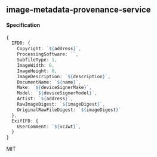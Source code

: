 ## image-metadata-provenance-service

#### Specification

```typescript
{
  IFD0: {
    Copyright: `${address}`,    
    ProcessingSoftware: ``,
    SubfileType: 1,
    ImageWidth: 0,
    ImageHeight: 0,
    ImageDescription: `${description}`,
    DocumentName: `${name}`,
    Make: `${deviceSignerMake}`,
    Model: `${deviceSignerModel}`,
    Artist: `${address}`,
    RawImageDigest: `${imageDigest}`,
    OriginalRawFileDigest: `${imageDigest}`
  },
  ExifIFD: {
    UserComment: `${vcJwt}`,
  }
}
```


MIT